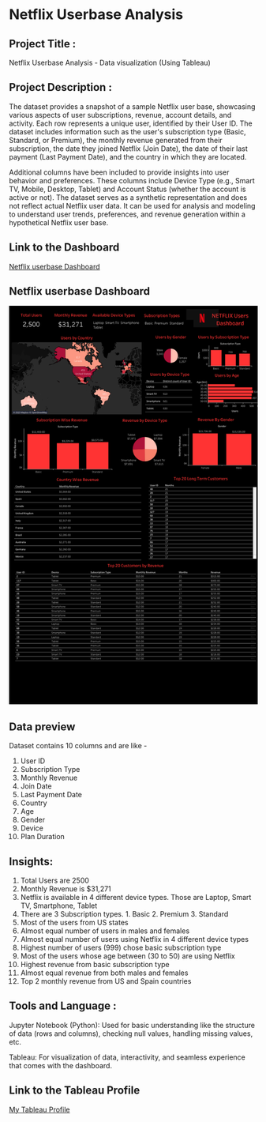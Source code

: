 # Netflix Userbase Analysis

## Project Title : 
Netflix Userbase Analysis - Data visualization (Using Tableau)

## Project Description : 
The dataset provides a snapshot of a sample Netflix user base, showcasing various aspects of user subscriptions, revenue, account details, and activity. Each row represents a unique user, identified by their User ID. The dataset includes information such as the user's subscription type (Basic, Standard, or Premium), the monthly revenue generated from their subscription, the date they joined Netflix (Join Date), the date of their last payment (Last Payment Date), and the country in which they are located.

Additional columns have been included to provide insights into user behavior and preferences. These columns include Device Type (e.g., Smart TV, Mobile, Desktop, Tablet) and Account Status (whether the account is active or not). The dataset serves as a synthetic representation and does not reflect actual Netflix user data. It can be used for analysis and modeling to understand user trends, preferences, and revenue generation within a hypothetical Netflix user base.

## Link to the Dashboard

<a href="https://public.tableau.com/app/profile/harish.kashaboina/viz/NetFlixUsersDashboard/Dashboard1" target="_blank" rel="noopener noreferrer">
  Netflix userbase Dashboard
</a>

##  Netflix userbase Dashboard

<img src="./NetFlixUserbase.png" alt="Netflix userbase Dashboard"/>

## Data preview 
Dataset contains 10 columns and are like - 
1. User ID
2. Subscription Type
3. Monthly Revenue
4. Join Date 
5. Last Payment Date
6. Country
7. Age
8. Gender
9. Device
10. Plan Duration


## Insights: 


1. Total Users are 2500
2. Monthly Revenue is $31,271
3. Netflix is available in 4 different device types. Those are Laptop, Smart TV, Smartphone, Tablet
4. There are 3 Subscription types. 1. Basic 2. Premium 3. Standard
5. Most of the users from US states
6. Almost equal number of users in males and females
7. Almost equal number of users using Netflix in 4 different device types
8. Highest number of users (999) chose basic subscription type
9. Most of the users whose age between (30 to 50) are using Netflix
10. Highest revenue from basic subscription type
11. Almost equal revenue from both males and females
12. Top 2 monthly revenue from US and Spain countries



## Tools and Language : 

Jupyter Notebook (Python): Used for basic understanding like the structure of data (rows and columns), checking null values, handling missing values, etc.

Tableau: For visualization of data, interactivity, and seamless experience that comes with the dashboard. 


## Link to the Tableau Profile

<a href="https://public.tableau.com/app/profile/harish.kashaboina" target="_blank" rel="noopener noreferrer">
 My Tableau Profile
</a>
